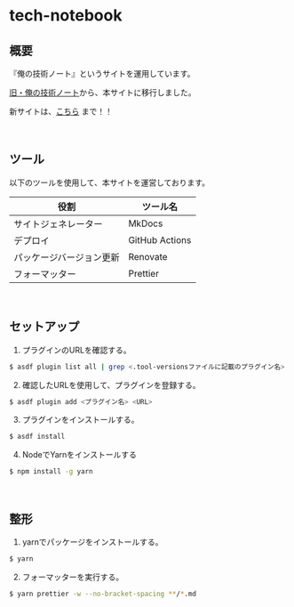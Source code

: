# tech-notebook

## 概要

『俺の技術ノート』というサイトを運用しています。

[旧・俺の技術ノート](https://github.com/hiroki-it/tech-notebook_old)から、本サイトに移行しました。

新サイトは、[こちら](https://hiroki-it.github.io/tech-notebook) まで！！

<br>

## ツール

以下のツールを使用して、本サイトを運営しております。

| 役割                     | ツール名       |
| ------------------------ | -------------- |
| サイトジェネレーター     | MkDocs         |
| デプロイ                 | GitHub Actions |
| パッケージバージョン更新 | Renovate       |
| フォーマッター           | Prettier       |

<br>

## セットアップ

1. プラグインのURLを確認する。

```bash
$ asdf plugin list all | grep <.tool-versionsファイルに記載のプラグイン名>
```

2. 確認したURLを使用して、プラグインを登録する。

```bash
$ asdf plugin add <プラグイン名> <URL>
```

3. プラグインをインストールする。

```bash
$ asdf install
```

4. NodeでYarnをインストールする

```bash
$ npm install -g yarn
```

<br>

## 整形

1. yarnでパッケージをインストールする。

```bash
$ yarn
```

2. フォーマッターを実行する。

```bash
$ yarn prettier -w --no-bracket-spacing **/*.md
```

<br>

